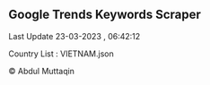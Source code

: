 

## Google Trends Keywords Scraper 
 
Last Update 23-03-2023 , 06:42:12

Country List :
VIETNAM.json



© Abdul Muttaqin 
